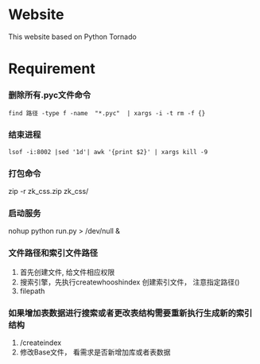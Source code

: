 # Website

This website based on Python Tornado

# Requirement

### 删除所有.pyc文件命令
```
find 路径 -type f -name  "*.pyc"  | xargs -i -t rm -f {}
```

### 结束进程
```
lsof -i:8002 |sed '1d'| awk '{print $2}' | xargs kill -9
```


### 打包命令
zip -r zk_css.zip zk_css/


### 启动服务
nohup python run.py > /dev/null &


### 文件路径和索引文件路径
1. 首先创建文件, 给文件相应权限
2. 搜索引擎，先执行createwhooshindex 创建索引文件， 注意指定路径()
3. filepath

### 如果增加表数据进行搜索或者更改表结构需要重新执行生成新的索引结构
1. /createindex
2. 修改Base文件， 看需求是否新增加库或者表数据